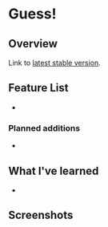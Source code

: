 # Guess!

## Overview



Link to [latest stable version](http://staging.guess.timhoristjr.com).

## Feature List

  *

### Planned additions

  *

## What I've learned

  *

## Screenshots

